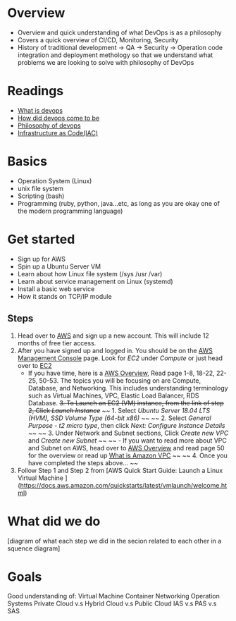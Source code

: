 # Overview
- Overview and quick understanding of what DevOps is as a philosophy
- Covers a quick overview of CI/CD, Monitoring, Security
- History of traditional development -> QA -> Security -> Operation code integration and deployment methology so that we understand what problems we are looking to solve with philosophy of DevOps

# Readings
- [What is devops](https://aws.amazon.com/devops/what-is-devops/)
- [How did devops come to be](https://cloud.google.com/blog/products/gcp/sre-vs-devops-competing-standards-or-close-friends)
- [Philosophy of devops](https://itrevolution.com/devops-culture-part-1/)
- [Infrastructure as Code(IAC)](https://searchitoperations.techtarget.com/definition/Infrastructure-as-Code-IAC)

# Basics
- Operation System (Linux)
- unix file system
- Scripting (bash)
- Programming (ruby, python, java...etc, as long as you are okay one of the modern programming language)

# Get started
- Sign up for AWS
- Spin up a Ubuntu Server VM
- Learn about how Linux file system (/sys /usr /var)
- Learn about service management on Linux (systemd)
- Install a basic web service
- How it stands on TCP/IP module

## Steps
1. Head over to [AWS](https://aws.amazon.com/console/) and sign up a new account. This will include 12 months of free tier access. 
2. After you have signed up and logged in. You should be on the [AWS Management Console]() page. Look for *EC2* under *Compute* or just head over to [EC2](https://us-west-2.console.aws.amazon.com/ec2/v2/home?region=us-west-2#Home)
    - If you have time, here is a [AWS Overview](https://docs.aws.amazon.com/aws-technical-content/latest/aws-overview/aws-overview.pdf), Read page 1-8, 18-22, 22-25, 50-53. The topics you will be focusing on are Compute, Database, and Networking. This includes understanding terminology such as Virtual Machines, VPC, Elastic Load Balancer, RDS Database. 
~~3. To Launch an EC2 (VM) instance, from the link of step 2, Click *Launch Instance*~~
~~    1. Select *Ubuntu Server 18.04 LTS (HVM), SSD Volume Type (64-bit x86)* ~~
~~    2. Select *General Purpose - t2 micro type*, then click *Next: Configure Instance Details* ~~
~~    3. Under Network and Subnet sections, Click *Create new VPC* and *Create new Subnet* ~~
~~        - If you want to read more about VPC and Subnet on AWS, head over to [AWS Overview](https://docs.aws.amazon.com/aws-technical-content/latest/aws-overview/aws-overview.pdf) and read page 50 for the overview or read up [What is Amazon VPC](https://docs.aws.amazon.com/vpc/latest/userguide/what-is-amazon-vpc.html) ~~
~~    4. Once you have completed the steps above... ~~
3. Follow Step 1 and Step 2 from [AWS Quick Start Guide: Launch a Linux Virtual Machine
] (https://docs.aws.amazon.com/quickstarts/latest/vmlaunch/welcome.html)

# What did we do
[diagram of what each step we did in the <Get Started> secion related to each other in a squence diagram]
<Explanation>
<Talk about scaling>
<Changes>
<Deployment>

# Goals
Good understanding of:
Virtual Machine
Container
Networking
Operation Systems
Private Cloud v.s Hybrid Cloud v.s Public Cloud
IAS v.s PAS v.s SAS
